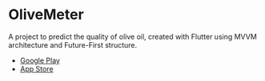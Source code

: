 # OliveMeter
A project to predict the quality of olive oil, created with Flutter using MVVM architecture and Future-First structure.

- [Google Play]()
- [App Store]()